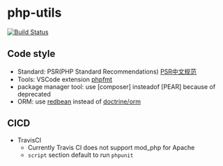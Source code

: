# php-utils
[![Build Status](https://travis-ci.com/davidkhala/php-utils.svg?branch=master)](https://travis-ci.com/davidkhala/php-utils)



## Code style
- Standard: PSR(PHP Standard Recommendations) [PSR中文规范](https://www.kancloud.cn/thinkphp/php-fig-psr/3139)
- Tools: VSCode extension [phpfmt](https://marketplace.visualstudio.com/items?itemName=kokororin.vscode-phpfmt)
- package manager tool: use [composer] insteadof [PEAR] because of deprecated
- ORM: use [redbean](https://github.com/gabordemooij/redbean) instead of [doctrine/orm](https://github.com/doctrine/orm/) 

## CICD
- TravisCI
    - Currently Travis CI does not support mod_php for Apache
    - `script` section default to run `phpunit`